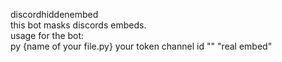  discordhiddenembed  
 this bot masks discords embeds.  
 usage for the bot:  
 py {name of your file.py} your token channel id "<hidden message>" "real embed"  
